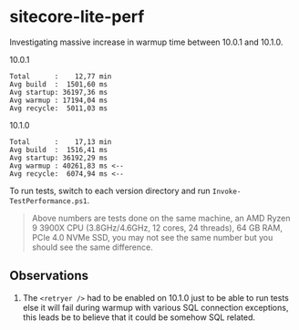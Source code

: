 # sitecore-lite-perf

Investigating massive increase in warmup time between 10.0.1 and 10.1.0.

10.0.1

```text
Total      :    12,77 min
Avg build  :  1501,60 ms
Avg startup: 36197,36 ms
Avg warmup : 17194,04 ms
Avg recycle:  5011,03 ms
```

10.1.0

```text
Total      :    17,13 min
Avg build  :  1516,41 ms
Avg startup: 36192,29 ms
Avg warmup : 40261,83 ms <--
Avg recycle:  6074,94 ms <--
```

To run tests, switch to each version directory and run `Invoke-TestPerformance.ps1`.

> Above numbers are tests done on the same machine, an AMD Ryzen 9 3900X CPU (3.8GHz/4.6GHz, 12 cores, 24 threads), 64 GB RAM, PCIe 4.0 NVMe SSD, you may not see the same number but you should see the same difference.

## Observations

1. The `<retryer />` had to be enabled on 10.1.0 just to be able to run tests else it will fail during warmup with various SQL connection exceptions, this leads be to believe that it could be somehow SQL related.
